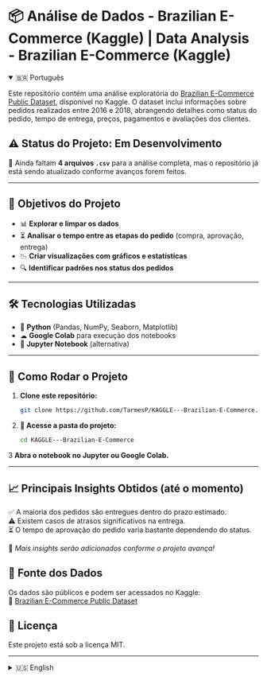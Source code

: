 # 📦 Análise de Dados - Brazilian E-Commerce (Kaggle) | Data Analysis - Brazilian E-Commerce (Kaggle)

<details open>
<summary>🇧🇷 Português</summary>

Este repositório contém uma análise exploratória do [Brazilian E-Commerce Public Dataset](https://www.kaggle.com/datasets/olistbr/brazilian-ecommerce), disponível no Kaggle. O dataset inclui informações sobre pedidos realizados entre 2016 e 2018, abrangendo detalhes como status do pedido, tempo de entrega, preços, pagamentos e avaliações dos clientes.

## ⚠️ Status do Projeto: Em Desenvolvimento  
🚧 Ainda faltam **4 arquivos `.csv`** para a análise completa, mas o repositório já está sendo atualizado conforme avanços forem feitos.

---

## 📌 Objetivos do Projeto
- 📊 **Explorar e limpar os dados**  
- ⏳ **Analisar o tempo entre as etapas do pedido** (compra, aprovação, entrega)  
- 📉 **Criar visualizações com gráficos e estatísticas**  
- 🔍 **Identificar padrões nos status dos pedidos**  

---

## 🛠 Tecnologias Utilizadas
- 🐍 **Python** (Pandas, NumPy, Seaborn, Matplotlib)  
- ☁ **Google Colab** para execução dos notebooks  
- 📓 **Jupyter Notebook** (alternativa)  

---

## 🚀 Como Rodar o Projeto

1. **Clone este repositório:**
   ```bash
   git clone https://github.com/TarmesP/KAGGLE---Brazilian-E-Commerce.git

2. **📂 Acesse a pasta do projeto:**
    ```bash
    cd KAGGLE---Brazilian-E-Commerce

3  **Abra o notebook no Jupyter ou Google Colab.**

---

## 📈 Principais Insights Obtidos (até o momento)
✅ A maioria dos pedidos são entregues dentro do prazo estimado.  
⚠️ Existem casos de atrasos significativos na entrega.  
⏳ O tempo de aprovação do pedido varia bastante dependendo do status.  

📌 *Mais insights serão adicionados conforme o projeto avança!*

## 📜 Fonte dos Dados
Os dados são públicos e podem ser acessados no Kaggle:  
🔗 [Brazilian E-Commerce Public Dataset](https://www.kaggle.com/datasets/olistbr/brazilian-ecommerce)

## 📝 Licença
Este projeto está sob a licença MIT.

</details>

---

<details>
<summary>🇺🇸 English</summary>

This repository contains an exploratory analysis of the [Brazilian E-Commerce Public Dataset](https://www.kaggle.com/datasets/olistbr/brazilian-ecommerce), available on Kaggle. The dataset includes information on orders placed between 2016 and 2018, covering details such as order status, delivery time, prices, payments, and customer reviews.

## ⚠️ Project Status: In Progress  
🚧 **4 `.csv` files** are still missing for the complete analysis, but the repository is being updated as progress is made.

---

## 📌 Project Goals
- 📊 **Explore and clean the data**  
- ⏳ **Analyze the time between order steps** (purchase, approval, delivery)  
- 📉 **Create visualizations with graphs and statistics**  
- 🔍 **Identify patterns in order statuses**  

---

## 🛠 Technologies Used
- 🐍 **Python** (Pandas, NumPy, Seaborn, Matplotlib)  
- ☁ **Google Colab** for running notebooks  
- 📓 **Jupyter Notebook** (alternative)  

---

## 🚀 How to Run the Project

1. **Clone this repository:**
   ```bash
   git clone https://github.com/TarmesP/KAGGLE---Brazilian-E-Commerce.git

2. **📂 Access the project folder:**
    ```bash
    cd KAGGLE---Brazilian-E-Commerce

3  **Open the notebook in Jupyter or Google Colab.**

---

## 📈 Key Insights Obtained (so far)
✅ Most orders are delivered within the estimated time.  
⚠️ There are significant delays in some deliveries.  
⏳ The order approval time varies greatly depending on the status.  

📌 *More insights will be added as the project progresses!*

## 📜 Data Source
The data is public and can be accessed on Kaggle:  
🔗 [Brazilian E-Commerce Public Dataset](https://www.kaggle.com/datasets/olistbr/brazilian-ecommerce)

## 📝 License
This project is under the MIT license.

</details>
